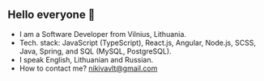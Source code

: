 <h2>Hello everyone 👋</h2>
<ul>
  <li>I am a Software Developer from Vilnius, Lithuania.</li>
  <li>Tech. stack: JavaScript (TypeScript), React.js, Angular, Node.js, SCSS, Java, Spring, and SQL (MySQL, PostgreSQL).</li>
  <li>I speak English, Lithuanian and Russian.</li>
  <li>How to contact me? <a href=#>nikivavlt@gmail.com</a></li>
</ul>

